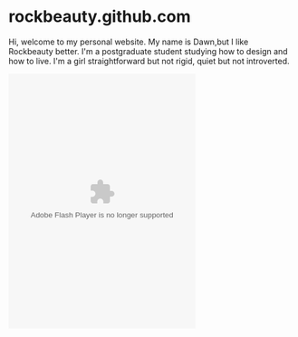 # rockbeauty.github.com
Hi, welcome to my personal website. My name is Dawn,but I like Rockbeauty better. I'm a postgraduate student studying how to design and how to live. I'm a girl straightforward but not rigid, quiet but not introverted.


<object width="330" height="450" data="http://music.163.com/style/swf/widget.swf?
sid=433587718&type=0&auto=0&width=310&height=430" 
type="application/x-shockwave-flash"></object>
